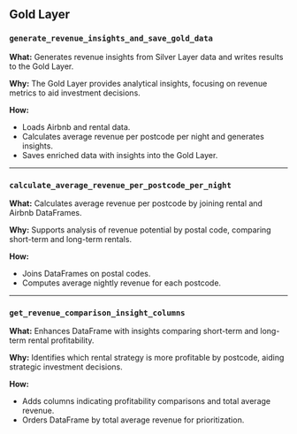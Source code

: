 ## Gold Layer

### `generate_revenue_insights_and_save_gold_data`

**What:**
Generates revenue insights from Silver Layer data and writes results to the Gold Layer.

**Why:**
The Gold Layer provides analytical insights, focusing on revenue metrics to aid investment decisions.

**How:**
- Loads Airbnb and rental data.
- Calculates average revenue per postcode per night and generates insights.
- Saves enriched data with insights into the Gold Layer.

---

### `calculate_average_revenue_per_postcode_per_night`

**What:**
Calculates average revenue per postcode by joining rental and Airbnb DataFrames.

**Why:**
Supports analysis of revenue potential by postal code, comparing short-term and long-term rentals.

**How:**
- Joins DataFrames on postal codes.
- Computes average nightly revenue for each postcode.

---

### `get_revenue_comparison_insight_columns`

**What:**
Enhances DataFrame with insights comparing short-term and long-term rental profitability.

**Why:**
Identifies which rental strategy is more profitable by postcode, aiding strategic investment decisions.

**How:**
- Adds columns indicating profitability comparisons and total average revenue.
- Orders DataFrame by total average revenue for prioritization.
